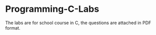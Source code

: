 # Programming-C-Labs
The labs are for school course in C, the questions are attached in PDF format.
